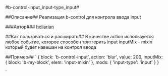 #b-control-input_input-type_input#

##Описание##
Реализация b-control для контрола ввода input

###Автор###
[heliarian ](https://staff.yandex-team.ru/heliarian )

##Как пользоваться и расширять##
В качестве action используется любое событие, которое способен триггерить input
inputMix - mixin который будет навешан на контрол ввода


##Пример##
`
    {
        block: 'b-control-input',
        action: 'blur',
        value: 200,
        inputMix: { block: 'b-my-block', elem: 'input-mixin' },
        mods: { 'input-type': 'input' }
    }

`
